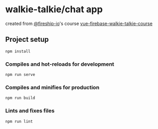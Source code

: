 # walkie-talkie/chat app

created from [@fireship-io](https://github.com/fireship-io)'s course [vue-firebase-walkie-talkie-course](https://github.com/fireship-io/vue-firebase-walkie-talkie)


## Project setup
```
npm install
```

### Compiles and hot-reloads for development
```
npm run serve
```

### Compiles and minifies for production
```
npm run build
```

### Lints and fixes files
```
npm run lint
```
